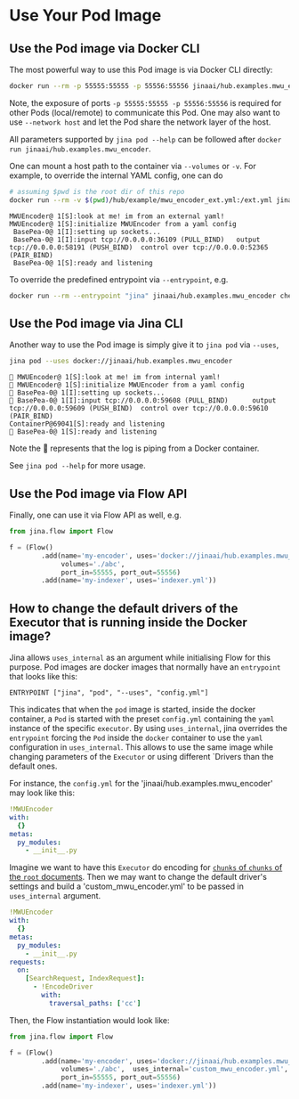 # Use Your Pod Image

## Use the Pod image via Docker CLI

The most powerful way to use this Pod image is via Docker CLI directly:

```bash
docker run --rm -p 55555:55555 -p 55556:55556 jinaai/hub.examples.mwu_encoder --port-in 55555 --port-out 55556
```

Note, the exposure of ports `-p 55555:55555 -p 55556:55556` is required for other Pods (local/remote) to communicate this Pod. One may also want to use `--network host` and let the Pod share the network layer of the host.
 
All parameters supported by `jina pod --help` can be followed after `docker run jinaai/hub.examples.mwu_encoder`.

One can mount a host path to the container via `--volumes` or `-v`. For example, to override the internal YAML config, one can do

```bash
# assuming $pwd is the root dir of this repo 
docker run --rm -v $(pwd)/hub/example/mwu_encoder_ext.yml:/ext.yml jinaai/hub.examples.mwu_encoder
```

```text
MWUEncoder@ 1[S]:look at me! im from an external yaml!
MWUEncoder@ 1[S]:initialize MWUEncoder from a yaml config
 BasePea-0@ 1[I]:setting up sockets...
 BasePea-0@ 1[I]:input tcp://0.0.0.0:36109 (PULL_BIND) 	 output tcp://0.0.0.0:58191 (PUSH_BIND)	 control over tcp://0.0.0.0:52365 (PAIR_BIND)
 BasePea-0@ 1[S]:ready and listening
```

To override the predefined entrypoint via `--entrypoint`, e.g.

```bash
docker run --rm --entrypoint "jina" jinaai/hub.examples.mwu_encoder check
```

## Use the Pod image via Jina CLI

Another way to use the Pod image is simply give it to `jina pod` via `--uses`,
```bash
jina pod --uses docker://jinaai/hub.examples.mwu_encoder
```

```text
🐳 MWUEncoder@ 1[S]:look at me! im from internal yaml!
🐳 MWUEncoder@ 1[S]:initialize MWUEncoder from a yaml config
🐳 BasePea-0@ 1[I]:setting up sockets...
🐳 BasePea-0@ 1[I]:input tcp://0.0.0.0:59608 (PULL_BIND) 	 output tcp://0.0.0.0:59609 (PUSH_BIND)	 control over tcp://0.0.0.0:59610 (PAIR_BIND)
ContainerP@69041[S]:ready and listening
🐳 BasePea-0@ 1[S]:ready and listening
```

Note the 🐳 represents that the log is piping from a Docker container.

See `jina pod --help` for more usage.

## Use the Pod image via Flow API

Finally, one can use it via Flow API as well, e.g.

```python
from jina.flow import Flow

f = (Flow()
        .add(name='my-encoder', uses='docker://jinaai/hub.examples.mwu_encoder',
             volumes='./abc', 
             port_in=55555, port_out=55556)
        .add(name='my-indexer', uses='indexer.yml'))
```

## How to change the default drivers of the Executor that is running inside the Docker image?

Jina allows `uses_internal` as an argument while initialising Flow for this purpose. Pod images are docker images that normally have an 
`entrypoint` that looks like this:

`ENTRYPOINT ["jina", "pod", "--uses", "config.yml"]`

This indicates that when the `pod` image is started, inside the docker container, a `Pod` is started with the preset `config.yml` containing
the `yaml` instance of the specific `executor`. By using `uses_internal`, jina overrides the `entrypoint` forcing the `Pod` inside the `docker` container
to use the `yaml` configuration in `uses_internal`. This allows to use the same image while changing parameters of the `Executor` or using different `Drivers 
than the default ones.

For instance, the `config.yml` for the 'jinaai/hub.examples.mwu_encoder' may look like this:

```yaml
!MWUEncoder
with:
  {}
metas:
  py_modules: 
    - __init__.py
```

Imagine we want to have this `Executor` do encoding for [`chunks` of `chunks` of the `root` documents](https://docs.jina.ai/chapters/traversal/index.html). Then we may want to 
change the default driver's settings and build a 'custom_mwu_encoder.yml' to be passed in `uses_internal` argument.

```yaml
!MWUEncoder
with:
  {}
metas:
  py_modules: 
    - __init__.py
requests:
  on:
    [SearchRequest, IndexRequest]:
      - !EncodeDriver
        with:
          traversal_paths: ['cc']
```

Then, the Flow instantiation would look like:

```python
from jina.flow import Flow

f = (Flow()
        .add(name='my-encoder', uses='docker://jinaai/hub.examples.mwu_encoder',
             volumes='./abc',  uses_internal='custom_mwu_encoder.yml',
             port_in=55555, port_out=55556)
        .add(name='my-indexer', uses='indexer.yml'))
```